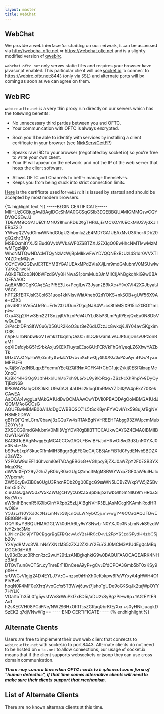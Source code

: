 ```yaml
---
layout: master
title: WebChat
---
```

## WebChat ##

We provide a web interface for chatting on our network, it can be accessed via http://webchat.oftc.net or https://webchat.oftc.net and is a slightly modified version of [qwebirc](http://qwebirc.org).

`webchat.oftc.net` only serves static files and requires your browser have javascript enabled. This particular client will use [socket.io](http://socket.io) to connect to https://webirc.oftc.net:8443 (only via SSL) and alternate ports will be coming as soon as we can agree on them.

## WebIRC ##

`webirc.oftc.net` is a very thin proxy run directly on our servers which has the following benefits:

 * No unnecessary third parties between you and OFTC.
 * Your communication with OFTC is always encrypted.
  - Soon you'll be able to identify with services by installing a client certificate in your browser (see [NickServ/CertFP](NickServ/CertFP))
 * Speaks raw IRC to your browser (negotiated by socket.io) so you're free to write your own client.
 * Your IP will appear on the network, and not the IP of the web server that hosts the client software.
  - Allows OFTC and Channels to better manage themselves.
  - Keeps you from being stuck into strict connection limits.

[Here](webirc.pem) is the certificate used for `webirc` it is issued by startssl and should be accepted by most modern browsers.

{% highlight text %}
-----BEGIN CERTIFICATE-----
MIIHUzCCBjugAwIBAgIDCcShMA0GCSqGSIb3DQEBBQUAMIGMMQswCQYDVQQGEwJJ
TDEWMBQGA1UEChMNU3RhcnRDb20gTHRkLjErMCkGA1UECxMiU2VjdXJlIERpZ2l0
YWwgQ2VydGlmaWNhdGUgU2lnbmluZzE4MDYGA1UEAxMvU3RhcnRDb20gQ2xhc3Mg
MSBQcmltYXJ5IEludGVybWVkaWF0ZSBTZXJ2ZXIgQ0EwHhcNMTMwMzMwMTgzNjI0
WhcNMTQwNDAxMTQyNzMzWjBpMRkwFwYDVQQNExBzUzI4S1drOVVXTlY4ZDhxMQsw
CQYDVQQGEwJERTEYMBYGA1UEAxMPd2ViaXJjLm9mdGMubmV0MSUwIwYJKoZIhvcN
AQkBFhZob3N0bWFzdGVyQHNwaS1pbmMub3JnMIICIjANBgkqhkiG9w0BAQEFAAOC
Ag8AMIICCgKCAgEAzPf5E2Ux+PcgILw73Jyan2B9kXc+Y0vXVI42XXJbyatJV5CS
hPT2RFER7JsK3GoI631uoe4kkNIsvWhtAheb02dYOKS+nkSOB+gUW56X9Ae+zZXS
phvdBhzhVe5AUeRn+Erlv23zUDunZ0gqjNJS4W+cs8thMSiX915lc20BOf1mLpkw
Gxu43jg2/Hw3Em22TSnzyjKV5znPeV4UYLd8lsP3LmPgRVEejQxEuON8D5VwQuDm
3/PscbtDPnSlfWOu6/05GUR2KoO3uz8eZ6dUZzzJc8wkxj6JiY04avt5KgximO3K
n/ipFsTrbNnbwkGVTvmkzf1cqnh/Os0x+ihDQ9svamLwUJNturjDnsvOPzonRaMf
oqXIDsfdybG51tSrbkAxju90EXFluytsEEsoGUtFCRVkFhGh1yeqLZ6XhwYAZbTk
BHxEVzONpHeWy2mFy9wtzEYDvbvnXsFwGjy9lt6X6x3sPZuAymHUv/4yzaMFFUFS
yJQjSxVzdNBLqptEFqcmuYEcQZQRNmXGFK4I+CbG1ujcZykij0ESfQIoapMcXnoO
KaBK4dHGQgGJQhHxblUhMo7xhGLaYxLGy8KxRzg+ZSzNcXhRhpYo8DyQyTjBxN6G
lIP8W4YBaIqQDS0kKLU9sGAzL4aUHo2kloqDbrRMsYZDiIQ/W4pEkA70XekCAwEA
AaOCAt4wggLaMAkGA1UdEwQCMAAwCwYDVR0PBAQDAgOoMBMGA1UdJQQMMAoGCCsG
AQUFBwMBMB0GA1UdDgQWBBQSO71L5tScKBynFYVQvkYrx598ujAfBgNVHSMEGDAW
gBTrQjTQmLCrn/Qbawj3zGQu7w4sRTAkBgNVHREEHTAbgg93ZWJpcmMub2Z0Yy5u
ZXSCCG9mdGMubmV0MIIBVgYDVR0gBIIBTTCCAUkwCAYGZ4EMAQIBMIIBOwYLKwYB
BAGBtTcBAgMwggEqMC4GCCsGAQUFBwIBFiJodHRwOi8vd3d3LnN0YXJ0c3NsLmNv
bS9wb2xpY3kucGRmMIH3BggrBgEFBQcCAjCB6jAnFiBTdGFydENvbSBDZXJ0aWZp
Y2F0aW9uIEF1dGhvcml0eTADAgEBGoG+VGhpcyBjZXJ0aWZpY2F0ZSB3YXMgaXNz
dWVkIGFjY29yZGluZyB0byB0aGUgQ2xhc3MgMSBWYWxpZGF0aW9uIHJlcXVpcmVt
ZW50cyBvZiB0aGUgU3RhcnRDb20gQ0EgcG9saWN5LCByZWxpYW5jZSBvbmx5IGZv
ciB0aGUgaW50ZW5kZWQgcHVycG9zZSBpbiBjb21wbGlhbmNlIG9mIHRoZSByZWx5
aW5nIHBhcnR5IG9ibGlnYXRpb25zLjA1BgNVHR8ELjAsMCqgKKAmhiRodHRwOi8v
Y3JsLnN0YXJ0c3NsLmNvbS9jcnQxLWNybC5jcmwwgY4GCCsGAQUFBwEBBIGBMH8w
OQYIKwYBBQUHMAGGLWh0dHA6Ly9vY3NwLnN0YXJ0c3NsLmNvbS9zdWIvY2xhc3Mx
L3NlcnZlci9jYTBCBggrBgEFBQcwAoY2aHR0cDovL2FpYS5zdGFydHNzbC5jb20v
Y2VydHMvc3ViLmNsYXNzMS5zZXJ2ZXIuY2EuY3J0MCMGA1UdEgQcMBqGGGh0dHA6
Ly93d3cuc3RhcnRzc2wuY29tLzANBgkqhkiG9w0BAQUFAAOCAQEAlRK4NHzBAttl
DTQvT/un8vCTSrLcyTnreErT1DnCeeA9yP+gCvuEfdCPOA3Gmb5bTOxKSy9pt9++
srUWGvVIgjg24Dj4EYLJ7VzG+nzsx9rHhXh0eKbkpw6PaWYxyA4gHWH4O1FlVBv6
hoqN0K4MF0eXhrqVvoGcYs5T3Wwj6uwt7jshoTgUDe9oGKSqJk2tajWpOYY7HYLK
VOal1bTh35L0fg5yvsfWv8nWuPkI7xBO5i/aDU2y8yBgzPiHw9p+1AGtEYtERAc1
h2sKECVH08PCdFNe/NW2S6HxOh1TasZGRaqQbrKtE/XxrI+s0yHNkcuagkDSzEK2
q7djVNwWlg==
-----END CERTIFICATE-----
{% endhighlight %}

## Alternate Clients ##

Users are free to implement their own web client that connects to `webirc.oftc.net` with socket.io to port 8443. Alternate clients do not need to be hosted on `oftc.net` to allow connections, our usage of socket.io means that if the client supports websockets or jsonp they can use cross domain communication.

***There may come a time when OFTC needs to implement some form of "human detection", if that time comes alternative clients will need to make sure their clients support that mechanism.***

## List of Alternate Clients ##

There are no known alternate clients at this time.

